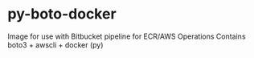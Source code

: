 # py-boto-docker

Image for use with Bitbucket pipeline for ECR/AWS Operations
Contains boto3 + awscli + docker (py)


